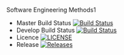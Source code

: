 Software Engineering Methods1

- Master Build Status [![Build Status](https://travis-ci.org/RyanHeadley/sem.svg?branch=master)](https://travis-ci.org/RyanHeadley/sem)
- Develop Build Status [![Build Status](https://travis-ci.org/RyanHeadley/sem.svg?branch=develop)](https://travis-ci.org/RyanHeadley/sem)
- Licence [![LICENSE](https://img.shields.io/github/license/RyanHeadley/sem.svg?style=flat-square)](https://github.com/RyanHeadley/sem/blob/master/LICENSE)
- Release [![Releases](https://img.shields.io/github/release/RyanHeadley/sem/all.svg?style=flat-square)](https://github.com/RyanHeadley/sem/releases)